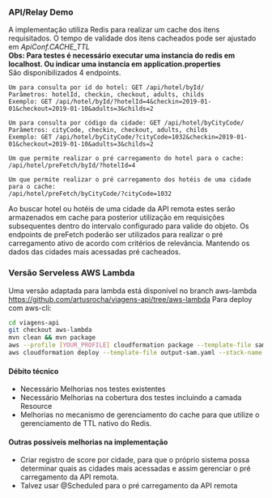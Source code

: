 ### API/Relay Demo
A implementação utiliza Redis para realizar um cache dos itens requisitados.
O tempo de validade dos itens cacheados pode ser ajustado em *ApiConf.CACHE_TTL*  
**Obs: Para testes é necessário executar uma instancia do redis em localhost.
Ou indicar uma instancia em application.properties**  
São disponibilizados 4 endpoints.
```
Um para consulta por id do hotel: GET /api/hotel/byId/
Parâmetros: hotelId, checkin, checkout, adults, childs
Exemplo: GET /api/hotel/byId/?hotelId=4&checkin=2019-01-01&checkout=2019-01-10&adults=3&childs=2
```
```
Um para consulta por código da cidade: GET /api/hotel/byCityCode/
Parâmetros: cityCode, checkin, checkout, adults, childs
Exemplo: GET /api/hotel/byCityCode/?cityCode=1032&checkin=2019-01-01&checkout=2019-01-10&adults=3&childs=2
```
```
Um que permite realizar o pré carregamento do hotel para o cache:
/api/hotel/preFetch/byId/?hotelId=4
```
```
Um que permite realizar o pré carregamento dos hotéis de uma cidade para o cache:
/api/hotel/preFetch/byCityCode/?cityCode=1032
```
Ao buscar hotel ou hotéis de uma cidade da API remota estes serão armazenados em cache para posterior utilização em requisições 
subsequentes dentro do intervalo configurado para valide do objeto.
Os endpoints de preFetch poderão ser utilizados para realizar o pré carregamento ativo de acordo com critérios de relevância. Mantendo os 
dados das cidades mais acessadas pré cacheados.

### Versão Serveless AWS Lambda
Uma versão adaptada para lambda está disponível no branch aws-lambda https://github.com/artusrocha/viagens-api/tree/aws-lambda
Para deploy com aws-cli:
```bash
cd viagens-api
git checkout aws-lambda
mvn clean && mvn package
aws --profile [YOUR_PROFILE] cloudformation package --template-file sam.yaml --output-template-file output-sam.yaml --s3-bucket [BUCKET]
aws cloudformation deploy --template-file output-sam.yaml --stack-name VIAGENSAPI --profile [YOUR_PROFILE] --capabilities CAPABILITY_IAM
```

#### Débito técnico
- Necessário Melhorias nos testes existentes
- Necessário Melhorias na cobertura dos testes incluindo a camada Resource
- Melhorias no mecanismo de gerenciamento do cache para que utilize o gerenciamento de TTL nativo do Redis.

#### Outras possíveis melhorias na implementação
- Criar registro de score por cidade, para que o próprio sistema possa determinar quais as cidades mais acessadas e assim gerenciar o pré 
carregamento da API remota.
- Talvez usar @Scheduled para o pré carregamento da API remota


